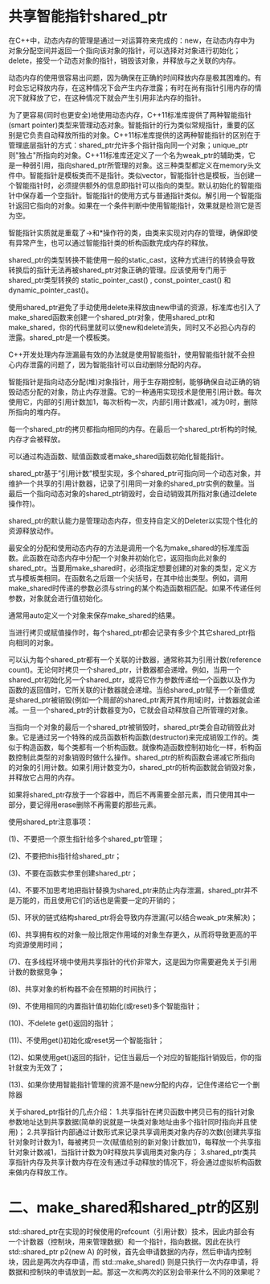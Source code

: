 # 共享智能指针shared_ptr

在C++中，动态内存的管理是通过一对运算符来完成的：new，在动态内存中为对象分配空间并返回一个指向该对象的指针，可以选择对对象进行初始化；delete，接受一个动态对象的指针，销毁该对象，并释放与之关联的内存。

动态内存的使用很容易出问题，因为确保在正确的时间释放内存是极其困难的。有时会忘记释放内存，在这种情况下会产生内存泄露；有时在尚有指针引用内存的情况下就释放了它，在这种情况下就会产生引用非法内存的指针。

为了更容易(同时也更安全)地使用动态内存，C++11标准库提供了两种智能指针(smart pointer)类型来管理动态对象。智能指针的行为类似常规指针，重要的区别是它负责自动释放所指的对象。C++11标准库提供的这两种智能指针的区别在于管理底层指针的方式：shared_ptr允许多个指针指向同一个对象；unique_ptr则"独占"所指向的对象。C++11标准库还定义了一个名为weak_ptr的辅助类，它是一种弱引用，指向shared_ptr所管理的对象。这三种类型都定义在memory头文件中。智能指针是模板类而不是指针。类似vector，智能指针也是模板，当创建一个智能指针时，必须提供额外的信息即指针可以指向的类型。默认初始化的智能指针中保存着一个空指针。智能指针的使用方式与普通指针类似。解引用一个智能指针返回它指向的对象。如果在一个条件判断中使用智能指针，效果就是检测它是否为空。

智能指针实质就是重载了->和*操作符的类，由类来实现对内存的管理，确保即使有异常产生，也可以通过智能指针类的析构函数完成内存的释放。

shared_ptr的类型转换不能使用一般的static_cast，这种方式进行的转换会导致转换后的指针无法再被shared_ptr对象正确的管理。应该使用专门用于shared_ptr类型转换的 static_pointer_cast<T>() , const_pointer_cast<T>() 和dynamic_pointer_cast<T>()。

使用shared_ptr避免了手动使用delete来释放由new申请的资源，标准库也引入了make_shared函数来创建一个shared_ptr对象，使用shared_ptr和make_shared，你的代码里就可以使new和delete消失，同时又不必担心内存的泄露。shared_ptr是一个模板类。

C++开发处理内存泄漏最有效的办法就是使用智能指针，使用智能指针就不会担心内存泄露的问题了，因为智能指针可以自动删除分配的内存。

智能指针是指向动态分配(堆)对象指针，用于生存期控制，能够确保自动正确的销毁动态分配的对象，防止内存泄露。它的一种通用实现技术是使用引用计数。每次使用它，内部的引用计数加1，每次析构一次，内部引用计数减1，减为0时，删除所指向的堆内存。

每一个shared_ptr的拷贝都指向相同的内存。在最后一个shared_ptr析构的时候, 内存才会被释放。

可以通过构造函数、赋值函数或者make_shared函数初始化智能指针。

shared_ptr基于”引用计数”模型实现，多个shared_ptr可指向同一个动态对象，并维护一个共享的引用计数器，记录了引用同一对象的shared_ptr实例的数量。当最后一个指向动态对象的shared_ptr销毁时，会自动销毁其所指对象(通过delete操作符)。

shared_ptr的默认能力是管理动态内存，但支持自定义的Deleter以实现个性化的资源释放动作。

最安全的分配和使用动态内存的方法是调用一个名为make_shared的标准库函数。此函数在动态内存中分配一个对象并初始化它，返回指向此对象的shared_ptr。当要用make_shared时，必须指定想要创建的对象的类型，定义方式与模板类相同。在函数名之后跟一个尖括号，在其中给出类型。例如，调用make_shared<string>时传递的参数必须与string的某个构造函数相匹配。如果不传递任何参数，对象就会进行值初始化。

通常用auto定义一个对象来保存make_shared的结果。

当进行拷贝或赋值操作时，每个shared_ptr都会记录有多少个其它shared_ptr指向相同的对象。

可以认为每个shared_ptr都有一个关联的计数器，通常称其为引用计数(reference count)。无论何时拷贝一个shared_ptr，计数器都会递增。例如，当用一个shared_ptr初始化另一个shared_ptr，或将它作为参数传递给一个函数以及作为函数的返回值时，它所关联的计数器就会递增。当给shared_ptr赋予一个新值或是shared_ptr被销毁(例如一个局部的shared_ptr离开其作用域)时，计数器就会递减。一旦一个shared_ptr的计数器变为0，它就会自动释放自己所管理的对象。

当指向一个对象的最后一个shared_ptr被销毁时，shared_ptr类会自动销毁此对象。它是通过另一个特殊的成员函数析构函数(destructor)来完成销毁工作的。类似于构造函数，每个类都有一个析构函数。就像构造函数控制初始化一样，析构函数控制此类型的对象销毁时做什么操作。shared_ptr的析构函数会递减它所指向的对象的引用计数。如果引用计数变为0，shared_ptr的析构函数就会销毁对象，并释放它占用的内存。

如果将shared_ptr存放于一个容器中，而后不再需要全部元素，而只使用其中一部分，要记得用erase删除不再需要的那些元素。

使用shared_ptr注意事项：

(1)、不要把一个原生指针给多个shared_ptr管理；

(2)、不要把this指针给shared_ptr；

(3)、不要在函数实参里创建shared_ptr；

(4)、不要不加思考地把指针替换为shared_ptr来防止内存泄漏，shared_ptr并不是万能的，而且使用它们的话也是需要一定的开销的；

(5)、环状的链式结构shared_ptr将会导致内存泄漏(可以结合weak_ptr来解决)；

(6)、共享拥有权的对象一般比限定作用域的对象生存更久，从而将导致更高的平均资源使用时间；

(7)、在多线程环境中使用共享指针的代价非常大，这是因为你需要避免关于引用计数的数据竞争；

(8)、共享对象的析构器不会在预期的时间执行；

(9)、不使用相同的内置指针值初始化(或reset)多个智能指针；

(10)、不delete get()返回的指针；

(11)、不使用get()初始化或reset另一个智能指针；

(12)、如果使用get()返回的指针，记住当最后一个对应的智能指针销毁后，你的指针就变为无效了；

(13)、如果你使用智能指针管理的资源不是new分配的内存，记住传递给它一个删除器



关于shared_ptr指针的几点介绍：
   1.共享指针在拷贝函数中拷贝已有的指针对象参数地址达到共享数据(简单的说就是一块类对象地址由多个指针同时指向并且使用)；
   2.共享指针内部通过计数形式来记录共享调用类对象内存的次数(创建共享指针对象时计数为1，每被拷贝一次(赋值给别的新对象)计数加1)，每释放一个共享指针对象计数减1，当指针计数为0时释放共享调用类对象内存；
   3.shared_ptr类共享指针内存及共享计数内存在没有通过手动释放的情况下，将会通过虚拟析构函数来做内存释放工作。



# 二、make_shared和shared_ptr的区别

std::shared_ptr在实现的时候使用的refcount（引用计数）技术，因此内部会有一个计数器（控制块，用来管理数据）和一个指针，指向数据。因此在执行 std::shared_ptr<A> p2(new A) 的时候，首先会申请数据的内存，然后申请内控制块，因此是两次内存申请，而 std::make_shared<A>() 则是只执行一次内存申请，将数据和控制块的申请放到一起。那这一次和两次的区别会带来什么不同的效果呢？

